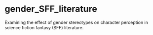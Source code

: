 # gender_SFF_literature
Examining the effect of gender stereotypes on character perception in science fiction fantasy (SFF) literature.
